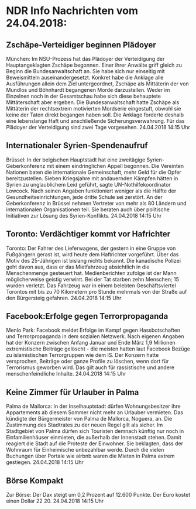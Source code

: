 # NDR Info Nachrichten vom 24.04.2018:


## Zschäpe-Verteidiger beginnen Plädoyer
München:	Im NSU-Prozess hat das Plädoyer der Verteidigung der Hauptangeklagten Zschäpe begonnen. Einer ihrer Anwälte griff gleich zu Beginn die Bundesanwaltschaft an. Sie habe sich nur einseitig mit Beweismitteln auseinandergesetzt. Konkret habe die Anklage alle Ausführungen allein dem Ziel untergeordnet, Zschäpe als Mittäterin der von Mundlos und Böhnhardt begangenen Morde darzustellen. Weder im Einzelnen noch in der Gesamtschau habe sich diese behauptete Mittäterschaft aber ergeben. Die Bundesanwaltschaft hatte Zschäpe als Mittäterin der rechtsextrem motivierten Mordserie eingestuft, obwohl sie keine der Taten direkt begangen haben soll. Die Anklage forderte deshalb eine lebenslange Haft und anschließende Sicherungsverwahrung. Für das Plädoyer der Verteidigung sind zwei Tage vorgesehen. 24.04.2018 14:15 Uhr 

## Internationaler Syrien-Spendenaufruf
Brüssel: In der belgischen Hauptstadt hat eine zweitägige Syrien-Geberkonferenz mit einem eindringlichen Appell begonnen. Die Vereinten Nationen baten die internationale Gemeinschaft, mehr Geld für die Opfer bereitzustellen. Sieben Kriegsjahre mit andauernden Kämpfen hätten in Syrien zu unglaublichem Leid geführt, sagte UN-Nothilfekoordinator Lowcock. Nach seinen Angaben funktioniert weniger als die Hälfte der Gesundheitseinrichtungen, jede dritte Schule sei zerstört. An der Geberkonferenz in Brüssel nehmen Vertreter von mehr als 80 Ländern und internationalen Organisationen teil. Sie beraten auch über politische Initiativen zur Lösung des Syrien-Konflikts. 24.04.2018 14:15 Uhr 

## Toronto: Verdächtiger kommt vor Hafrichter
Toronto: Der Fahrer des Lieferwagens, der gestern in eine Gruppe von Fußgängern gerast ist, wird heute dem Haftrichter vorgeführt. Über das Motiv des 25-Jährigen ist bislang nichts bekannt. Die kanadische Polizei geht davon aus, dass er das Mietfahrzeug absichtlich in die Menschenmenge gesteuert hat. Medienberichten zufolge ist der Mann möglicherweise geistig verwirrt. Bei der Tat starben zehn Menschen; 15 wurden verletzt. Das Fahrzeug war in einem belebten Geschäftsviertel Torontos mit bis zu 70 Kilometern pro Stunde mehrmals von der Straße auf den Bürgersteig gefahren. 24.04.2018 14:15 Uhr 

## Facebook:Erfolge gegen Terrorpropaganda
Menlo Park:	Facebook meldet Erfolge im Kampf gegen Hassbotschaften und Terrorpropaganda in dem sozialen Netzwerk. Nach eigenen Angaben hat der Konzern zwischen Anfang Januar und Ende März 1,9 Millionen extremistische Beiträge gelöscht - die meisten hatten laut Facebook Bezüge zu islamistischen Terrorgruppen wie dem IS. Der Konzern hatte versprochen, Beiträge oder ganze Profile zu löschen, wenn dort für Terrorismus geworben wird. Das gilt auch für rassistische und andere menschenfeindliche Inhalte. 24.04.2018 14:15 Uhr 

## Keine Zimmer für Urlauber in Palma
Palma de Mallorca: In der Inselhauptstadt dürfen Wohnungsbesitzer ihre Appartements ab diesem Sommer nicht mehr an Urlauber vermieten. Das kündigte der Bürgermeister von Palma de Mallorca, Noguera, an. Die Zustimmung des Stadtrates zu der neuen Regel gilt als sicher. Im Stadtgebiet von Palma dürfen sich Touristen demnach künftig nur noch in Einfamilienhäuser einmieten, die außerhalb der Innenstadt stehen. Damit reagiert die Stadt auf die Proteste der Einwohner. Sie beklagten, dass der Wohnraum für Einheimische unbezahlbar werde. Durch die vielen Buchungen über Portale wie airbnb waren die Mieten in Palma extrem gestiegen. 24.04.2018 14:15 Uhr 

## Börse Kompakt
Zur Börse: Der Dax steigt um 0,2 Prozent auf 12.600 Punkte. Der Euro kostet einen Dollar 22 20. 24.04.2018 14:15 Uhr 

